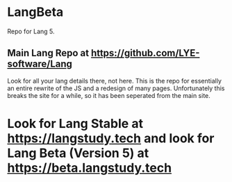 # LangBeta
Repo for Lang 5. 

## Main Lang Repo at https://github.com/LYE-software/Lang

Look for all your lang details there, not here. This is the repo for essentially an entire rewrite of the JS and a redesign of many pages. Unfortunately this breaks the site for a while, so it has been seperated from the main site. 

# Look for Lang Stable at https://langstudy.tech and look for Lang Beta (Version 5) at https://beta.langstudy.tech
